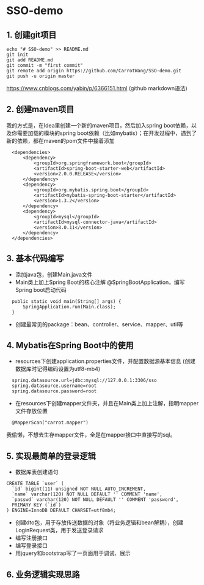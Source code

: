 # SSO-demo

## 1. 创建git项目

  ```
  echo "# SSO-demo" >> README.md
  git init
  git add README.md
  git commit -m "first commit"
  git remote add origin https://github.com/CarrotWang/SSO-demo.git
  git push -u origin master
  ```
  https://www.cnblogs.com/yabin/p/6366151.html (github markdown语法)

## 2. 创建maven项目
  
  我的方式是，在Idea里创建一个新的maven项目，然后加入spring boot依赖，以及你需要加载的模块的spring boot依赖（比如mybatis）；在开发过程中，遇到了新的依赖，都在maven的pom文件中接着添加
  ```
    <dependencies>
        <dependency>
            <groupId>org.springframework.boot</groupId>
            <artifactId>spring-boot-starter-web</artifactId>
            <version>2.0.0.RELEASE</version>
        </dependency>
        <dependency>
            <groupId>org.mybatis.spring.boot</groupId>
            <artifactId>mybatis-spring-boot-starter</artifactId>
            <version>1.3.2</version>
        </dependency>
        <dependency>
            <groupId>mysql</groupId>
            <artifactId>mysql-connector-java</artifactId>
            <version>8.0.11</version>
        </dependency>
    </dependencies>
  ```
  
  ## 3. 基本代码编写
  + 添加java包，创建Main.java文件
  + Main类上加上Spring Boot的核心注解 @SpringBootApplication，编写Spring boot启动代码
  ```
    public static void main(String[] args) {
        SpringApplication.run(Main.class);
    }
  ```
  + 创建最常见的package：bean、controller、service、mapper、util等
  
  ## 4. Mybatis在Spring Boot中的使用
  + resources下创建application.properties文件，并配置数据源基本信息
  (创建数据库时记得编码设置为utf8-mb4)
```
  spring.datasource.url=jdbc:mysql://127.0.0.1:3306/sso
  spring.datasource.username=root
  spring.datasource.password=root
```
  + 在resources下创建mapper文件夹，并且在Main类上加上注解，指明mapper文件存放位置
```
  @MapperScan("carrot.mapper")
```
  我偷懒，不想去生存mapper文件，全是在mapper接口中直接写的sql。
  
  ## 5. 实现最简单的登录逻辑
  + 数据库表创建语句
  ```
  CREATE TABLE `user` (
    `id` bigint(11) unsigned NOT NULL AUTO_INCREMENT,
    `name` varchar(120) NOT NULL DEFAULT '' COMMENT 'name',
    `passwd` varchar(120) NOT NULL DEFAULT '' COMMENT 'password',
    PRIMARY KEY (`id`)
  ) ENGINE=InnoDB DEFAULT CHARSET=utf8mb4;
  ```
  + 创建dto包，用于存放传送数据的对象（将业务逻辑和bean解耦），创建LoginRequest类，用于发送登录请求
  + 编写注册接口
  + 编写登录接口
  + 用jquery和bootstrap写了一页面用于调试、展示
  
  ## 6. 业务逻辑实现思路
  



  
